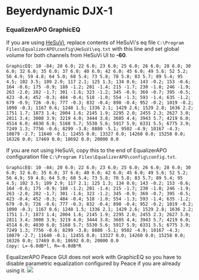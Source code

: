 # Beyerdynamic DJX-1
### EqualizerAPO GraphicEQ
If you are using [HeSuVi](https://sourceforge.net/projects/hesuvi/), replace contents of HeSuVi's eq file `C:\Program Files\EqualizerAPO\config\HeSuVi\eq.txt` with this line and set global volume for both channels from HeSuVi UI to **-60**.
```
GraphicEQ: 10 -84; 20 6.0; 22 6.0; 23 6.0; 25 6.0; 26 6.0; 28 6.0; 30 6.0; 32 6.0; 35 6.0; 37 6.0; 40 6.0; 42 6.0; 45 6.0; 49 5.6; 52 5.2; 56 4.9; 59 4.8; 64 5.0; 68 5.4; 73 5.8; 78 5.8; 83 5.7; 89 5.4; 95 4.5; 102 3.5; 109 2.9; 117 2.1; 125 1.3; 134 0.6; 143 -0.2; 153 -0.6; 164 -0.6; 175 -0.9; 188 -1.2; 201 -1.4; 215 -1.7; 230 -1.8; 246 -1.9; 263 -2.0; 282 -1.7; 301 -1.6; 323 -1.2; 345 -0.9; 369 -0.7; 395 -0.5; 423 -0.4; 452 -0.3; 484 -0.4; 518 -1.0; 554 -1.3; 593 -1.4; 635 -1.2; 679 -0.9; 726 -0.6; 777 -0.3; 832 -0.4; 890 -0.4; 952 -0.2; 1019 -0.2; 1090 -0.3; 1167 0.6; 1248 1.5; 1336 2.1; 1429 2.6; 1529 2.8; 1636 2.2; 1751 1.7; 1873 1.4; 2004 1.6; 2145 1.9; 2295 2.0; 2455 2.3; 2627 3.0; 2811 3.4; 3008 3.9; 3219 4.0; 3444 3.8; 3685 4.4; 3943 5.7; 4219 6.0; 4514 6.0; 4830 6.0; 5168 5.7; 5530 5.6; 5917 5.9; 6331 5.5; 6775 3.9; 7249 1.3; 7756 -0.6; 8299 -3.8; 8880 -5.1; 9502 -4.9; 10167 -4.3; 10879 -2.7; 11640 -0.1; 12455 0.0; 13327 0.0; 14260 0.0; 15258 0.0; 16326 0.0; 17469 0.0; 18692 0.0; 20000 0.0
```
If you are not using HeSuVi, copy this to the end of EqualizerAPO configuration file `C:\Program Files\EqualizerAPO\config\config.txt`.
```
GraphicEQ: 10 -84; 20 6.0; 22 6.0; 23 6.0; 25 6.0; 26 6.0; 28 6.0; 30 6.0; 32 6.0; 35 6.0; 37 6.0; 40 6.0; 42 6.0; 45 6.0; 49 5.6; 52 5.2; 56 4.9; 59 4.8; 64 5.0; 68 5.4; 73 5.8; 78 5.8; 83 5.7; 89 5.4; 95 4.5; 102 3.5; 109 2.9; 117 2.1; 125 1.3; 134 0.6; 143 -0.2; 153 -0.6; 164 -0.6; 175 -0.9; 188 -1.2; 201 -1.4; 215 -1.7; 230 -1.8; 246 -1.9; 263 -2.0; 282 -1.7; 301 -1.6; 323 -1.2; 345 -0.9; 369 -0.7; 395 -0.5; 423 -0.4; 452 -0.3; 484 -0.4; 518 -1.0; 554 -1.3; 593 -1.4; 635 -1.2; 679 -0.9; 726 -0.6; 777 -0.3; 832 -0.4; 890 -0.4; 952 -0.2; 1019 -0.2; 1090 -0.3; 1167 0.6; 1248 1.5; 1336 2.1; 1429 2.6; 1529 2.8; 1636 2.2; 1751 1.7; 1873 1.4; 2004 1.6; 2145 1.9; 2295 2.0; 2455 2.3; 2627 3.0; 2811 3.4; 3008 3.9; 3219 4.0; 3444 3.8; 3685 4.4; 3943 5.7; 4219 6.0; 4514 6.0; 4830 6.0; 5168 5.7; 5530 5.6; 5917 5.9; 6331 5.5; 6775 3.9; 7249 1.3; 7756 -0.6; 8299 -3.8; 8880 -5.1; 9502 -4.9; 10167 -4.3; 10879 -2.7; 11640 -0.1; 12455 0.0; 13327 0.0; 14260 0.0; 15258 0.0; 16326 0.0; 17469 0.0; 18692 0.0; 20000 0.0
Copy: L=-6.0dB*l, R=-6.0dB*R
```
EqualizerAPO Peace GUI does not work with GraphicEQ so you have to disable parametric equalization configured by Peace if you are already using it.
![](https://raw.githubusercontent.com/jaakkopasanen/AutoEq/master/results/Sonoma%20Model%20One/innerfidelity/onear/Beyerdynamic%20DJX-1/Beyerdynamic%20DJX-1.png)
